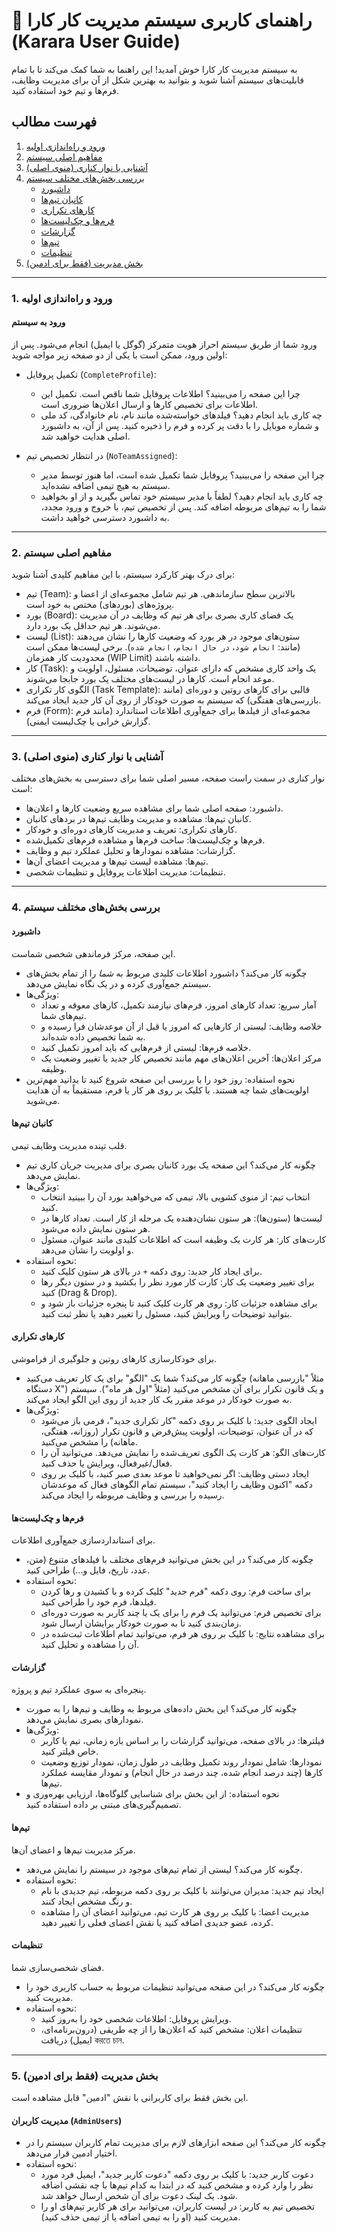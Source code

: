 📖 راهنمای کاربری سیستم مدیریت کار کارا (Karara User Guide)
===========================================================

به سیستم مدیریت کار کارا خوش آمدید! این راهنما به شما کمک می‌کند تا با تمام قابلیت‌های سیستم آشنا شوید و بتوانید به بهترین شکل از آن برای مدیریت وظایف، فرم‌ها و تیم خود استفاده کنید.

فهرست مطالب
-----------

1.  [ورود و راه‌اندازی اولیه](https://app.base44.com/apps/689da29bc576e49b6356c2b4/editor/preview/Boards#1-%D9%88%D8%B1%D9%88%D8%AF-%D9%88-%D8%B1%D8%A7%D9%87%D8%A7%D9%86%D8%AF%D8%A7%D8%B2%DB%8C-%D8%A7%D9%88%D9%84%DB%8C%D9%87)
2.  [مفاهیم اصلی سیستم](https://app.base44.com/apps/689da29bc576e49b6356c2b4/editor/preview/Boards#2-%D9%85%D9%81%D8%A7%D9%87%DB%8C%D9%85-%D8%A7%D8%B5%D9%84%DB%8C-%D8%B3%DB%8C%D8%B3%D8%AA%D9%85)
3.  [آشنایی با نوار کناری (منوی اصلی)](https://app.base44.com/apps/689da29bc576e49b6356c2b4/editor/preview/Boards#3-%D8%A2%D8%B4%D9%86%D8%A7%DB%8C%DB%8C-%D8%A8%D8%A7-%D9%86%D9%88%D8%A7%D8%B1-%DA%A9%D9%86%D8%A7%D8%B1%DB%8C-%D9%85%D9%86%D9%88%DB%8C-%D8%A7%D8%B5%D9%84%DB%8C)
4.  [بررسی بخش‌های مختلف سیستم](https://app.base44.com/apps/689da29bc576e49b6356c2b4/editor/preview/Boards#4-%D8%A8%D8%B1%D8%B1%D8%B3%DB%8C-%D8%A8%D8%AE%D8%B4%D9%87%D8%A7%DB%8C-%D9%85%D8%AE%D8%AA%D9%84%D9%81-%D8%B3%DB%8C%D8%B3%D8%AA%D9%85)
    -   [داشبورد](https://app.base44.com/apps/689da29bc576e49b6356c2b4/editor/preview/Boards#%D8%AF%D8%A7%D8%B4%D8%A8%D9%88%D8%B1%D8%AF)
    -   [کانبان تیم‌ها](https://app.base44.com/apps/689da29bc576e49b6356c2b4/editor/preview/Boards#%DA%A9%D8%A7%D9%86%D8%A8%D8%A7%D9%86-%D8%AA%DB%8C%D9%85%D9%87%D8%A7)
    -   [کارهای تکراری](https://app.base44.com/apps/689da29bc576e49b6356c2b4/editor/preview/Boards#%DA%A9%D8%A7%D8%B1%D9%87%D8%A7%DB%8C-%D8%AA%DA%A9%D8%B1%D8%A7%D8%B1%DB%8C)
    -   [فرم‌ها و چک‌لیست‌ها](https://app.base44.com/apps/689da29bc576e49b6356c2b4/editor/preview/Boards#%D9%81%D8%B1%D9%85%D9%87%D8%A7-%D9%88-%DA%86%DA%A9%D9%84%DB%8C%D8%B3%D8%AA%D9%87%D8%A7)
    -   [گزارشات](https://app.base44.com/apps/689da29bc576e49b6356c2b4/editor/preview/Boards#%DA%AF%D8%B2%D8%A7%D8%B1%D8%B4%D8%A7%D8%AA)
    -   [تیم‌ها](https://app.base44.com/apps/689da29bc576e49b6356c2b4/editor/preview/Boards#%D8%AA%DB%8C%D9%85%D9%87%D8%A7)
    -   [تنظیمات](https://app.base44.com/apps/689da29bc576e49b6356c2b4/editor/preview/Boards#%D8%AA%D9%86%D8%B8%DB%8C%D9%85%D8%A7%D8%AA)
5.  [بخش مدیریت (فقط برای ادمین)](https://app.base44.com/apps/689da29bc576e49b6356c2b4/editor/preview/Boards#5-%D8%A8%D8%AE%D8%B4-%D9%85%D8%AF%DB%8C%D8%B1%DB%8C%D8%AA-%D9%81%D9%82%D8%B7-%D8%A8%D8%B1%D8%A7%DB%8C-%D8%A7%D8%AF%D9%85%DB%8C%D9%86)

* * * * *

### 1\. ورود و راه‌اندازی اولیه

#### ورود به سیستم

ورود شما از طریق سیستم احراز هویت متمرکز (گوگل یا ایمیل) انجام می‌شود. پس از اولین ورود، ممکن است با یکی از دو صفحه زیر مواجه شوید:

-   تکمیل پروفایل (`CompleteProfile`):

    -   چرا این صفحه را می‌بینید؟ اطلاعات پروفایل شما ناقص است. تکمیل این اطلاعات برای تخصیص کارها و ارسال اعلان‌ها ضروری است.
    -   چه کاری باید انجام دهید؟ فیلدهای خواسته‌شده مانند نام، نام خانوادگی، کد ملی و شماره موبایل را با دقت پر کرده و فرم را ذخیره کنید. پس از آن، به داشبورد اصلی هدایت خواهید شد.
-   در انتظار تخصیص تیم (`NoTeamAssigned`):

    -   چرا این صفحه را می‌بینید؟ پروفایل شما تکمیل شده است، اما هنوز توسط مدیر سیستم به هیچ تیمی اضافه نشده‌اید.
    -   چه کاری باید انجام دهید؟ لطفاً با مدیر سیستم خود تماس بگیرید و از او بخواهید شما را به تیم‌های مربوطه اضافه کند. پس از تخصیص تیم، با خروج و ورود مجدد، به داشبورد دسترسی خواهید داشت.

* * * * *

### 2\. مفاهیم اصلی سیستم

برای درک بهتر کارکرد سیستم، با این مفاهیم کلیدی آشنا شوید:

-   تیم (Team): بالاترین سطح سازماندهی. هر تیم شامل مجموعه‌ای از اعضا و پروژه‌های (بوردهای) مختص به خود است.
-   بورد (Board): یک فضای کاری بصری برای هر تیم که وظایف در آن مدیریت می‌شوند. هر تیم حداقل یک بورد دارد.
-   لیست (List): ستون‌های موجود در هر بورد که وضعیت کارها را نشان می‌دهند (مانند: `انجام شود`، `در حال انجام`، `انجام شده`). برخی لیست‌ها ممکن است محدودیت کار همزمان (WIP Limit) داشته باشند.
-   کار (Task): یک واحد کاری مشخص که دارای عنوان، توضیحات، مسئول، اولویت و موعد انجام است. کارها در لیست‌های مختلف یک بورد جابجا می‌شوند.
-   الگوی کار تکراری (Task Template): قالبی برای کارهای روتین و دوره‌ای (مانند بازرسی‌های هفتگی) که سیستم به صورت خودکار از روی آن کار جدید ایجاد می‌کند.
-   فرم (Form): مجموعه‌ای از فیلدها برای جمع‌آوری اطلاعات استاندارد (مانند فرم گزارش خرابی یا چک‌لیست ایمنی).

* * * * *

### 3\. آشنایی با نوار کناری (منوی اصلی)

نوار کناری در سمت راست صفحه، مسیر اصلی شما برای دسترسی به بخش‌های مختلف است:

-   داشبورد: صفحه اصلی شما برای مشاهده سریع وضعیت کارها و اعلان‌ها.
-   کانبان تیم‌ها: مشاهده و مدیریت وظایف تیم‌ها در بردهای کانبان.
-   کارهای تکراری: تعریف و مدیریت کارهای دوره‌ای و خودکار.
-   فرم‌ها و چک‌لیست‌ها: ساخت فرم‌ها و مشاهده فرم‌های تکمیل‌شده.
-   گزارشات: مشاهده نمودارها و تحلیل عملکرد تیم و وظایف.
-   تیم‌ها: مشاهده لیست تیم‌ها و مدیریت اعضای آن‌ها.
-   تنظیمات: مدیریت اطلاعات پروفایل و تنظیمات شخصی.

* * * * *

### 4\. بررسی بخش‌های مختلف سیستم

#### داشبورد

این صفحه، مرکز فرماندهی شخصی شماست.

-   چگونه کار می‌کند؟ داشبورد اطلاعات کلیدی مربوط به *شما* را از تمام بخش‌های سیستم جمع‌آوری کرده و در یک نگاه نمایش می‌دهد.
-   ویژگی‌ها:
    -   آمار سریع: تعداد کارهای امروز، فرم‌های نیازمند تکمیل، کارهای معوقه و تعداد تیم‌های شما.
    -   خلاصه وظایف: لیستی از کارهایی که امروز یا قبل از آن موعدشان فرا رسیده و به شما تخصیص داده شده‌اند.
    -   خلاصه فرم‌ها: لیستی از فرم‌هایی که باید امروز تکمیل کنید.
    -   مرکز اعلان‌ها: آخرین اعلان‌های مهم مانند تخصیص کار جدید یا تغییر وضعیت یک وظیفه.
-   نحوه استفاده: روز خود را با بررسی این صفحه شروع کنید تا بدانید مهم‌ترین اولویت‌های شما چه هستند. با کلیک بر روی هر کار یا فرم، مستقیماً به آن هدایت می‌شوید.

#### کانبان تیم‌ها

قلب تپنده مدیریت وظایف تیمی.

-   چگونه کار می‌کند؟ این صفحه یک بورد کانبان بصری برای مدیریت جریان کاری تیم نمایش می‌دهد.
-   ویژگی‌ها:
    -   انتخاب تیم: از منوی کشویی بالا، تیمی که می‌خواهید بورد آن را ببینید انتخاب کنید.
    -   لیست‌ها (ستون‌ها): هر ستون نشان‌دهنده یک مرحله از کار است. تعداد کارها در هر ستون نمایش داده می‌شود.
    -   کارت‌های کار: هر کارت یک وظیفه است که اطلاعات کلیدی مانند عنوان، مسئول و اولویت را نشان می‌دهد.
-   نحوه استفاده:
    -   برای ایجاد کار جدید: روی دکمه `+` در بالای هر ستون کلیک کنید.
    -   برای تغییر وضعیت یک کار: کارت کار مورد نظر را بکشید و در ستون دیگر رها کنید (Drag & Drop).
    -   برای مشاهده جزئیات کار: روی هر کارت کلیک کنید تا پنجره جزئیات باز شود و بتوانید توضیحات را ویرایش کنید، مسئول را تغییر دهید یا نظر ثبت کنید.

#### کارهای تکراری

برای خودکارسازی کارهای روتین و جلوگیری از فراموشی.

-   چگونه کار می‌کند؟ شما یک "الگو" برای یک کار تعریف می‌کنید (مثلاً "بازرسی ماهانه دستگاه X") و یک قانون تکرار برای آن مشخص می‌کنید (مثلاً "اول هر ماه"). سیستم به صورت خودکار در موعد مقرر یک کار جدید از روی این الگو ایجاد می‌کند.
-   ویژگی‌ها:
    -   ایجاد الگوی جدید: با کلیک بر روی دکمه "کار تکراری جدید"، فرمی باز می‌شود که در آن عنوان، توضیحات، اولویت پیش‌فرض و قانون تکرار (روزانه، هفتگی، ماهانه) را مشخص می‌کنید.
    -   کارت‌های الگو: هر کارت یک الگوی تعریف‌شده را نمایش می‌دهد. می‌توانید آن را فعال/غیرفعال، ویرایش یا حذف کنید.
    -   ایجاد دستی وظایف: اگر نمی‌خواهید تا موعد بعدی صبر کنید، با کلیک بر روی دکمه "اکنون وظایف را ایجاد کنید"، سیستم تمام الگوهای فعال که موعدشان رسیده را بررسی و وظایف مربوطه را ایجاد می‌کند.

#### فرم‌ها و چک‌لیست‌ها

برای استانداردسازی جمع‌آوری اطلاعات.

-   چگونه کار می‌کند؟ در این بخش می‌توانید فرم‌های مختلف با فیلدهای متنوع (متن، عدد، تاریخ، فایل و...) طراحی کنید.
-   نحوه استفاده:
    -   برای ساخت فرم: روی دکمه "فرم جدید" کلیک کرده و با کشیدن و رها کردن فیلدها، فرم خود را طراحی کنید.
    -   برای تخصیص فرم: می‌توانید یک فرم را برای یک یا چند کاربر به صورت دوره‌ای زمان‌بندی کنید تا به صورت خودکار برایشان ارسال شود.
    -   برای مشاهده نتایج: با کلیک بر روی هر فرم، می‌توانید تمام اطلاعات ثبت‌شده در آن را مشاهده و تحلیل کنید.

#### گزارشات

پنجره‌ای به سوی عملکرد تیم و پروژه.

-   چگونه کار می‌کند؟ این بخش داده‌های مربوط به وظایف و تیم‌ها را به صورت نمودارهای بصری نمایش می‌دهد.
-   ویژگی‌ها:
    -   فیلترها: در بالای صفحه، می‌توانید گزارشات را بر اساس بازه زمانی، تیم یا کاربر خاص فیلتر کنید.
    -   نمودارها: شامل نمودار روند تکمیل وظایف در طول زمان، نمودار توزیع وضعیت کارها (چند درصد انجام شده، چند درصد در حال انجام) و نمودار مقایسه عملکرد تیم‌ها.
-   نحوه استفاده: از این بخش برای شناسایی گلوگاه‌ها، ارزیابی بهره‌وری و تصمیم‌گیری‌های مبتنی بر داده استفاده کنید.

#### تیم‌ها

مرکز مدیریت تیم‌ها و اعضای آن‌ها.

-   چگونه کار می‌کند؟ لیستی از تمام تیم‌های موجود در سیستم را نمایش می‌دهد.
-   نحوه استفاده:
    -   ایجاد تیم جدید: مدیران می‌توانند با کلیک بر روی دکمه مربوطه، تیم جدیدی با نام و رنگ مشخص ایجاد کنند.
    -   مدیریت اعضا: با کلیک بر روی هر کارت تیم، می‌توانید اعضای آن را مشاهده کرده، عضو جدیدی اضافه کنید یا نقش اعضای فعلی را تغییر دهید.

#### تنظیمات

فضای شخصی‌سازی شما.

-   چگونه کار می‌کند؟ در این صفحه می‌توانید تنظیمات مربوط به حساب کاربری خود را مدیریت کنید.
-   نحوه استفاده:
    -   ویرایش پروفایل: اطلاعات شخصی خود را به‌روز کنید.
    -   تنظیمات اعلان: مشخص کنید که اعلان‌ها را از چه طریقی (درون‌برنامه‌ای، ایمیل) دریافت করতে চান.

* * * * *

### 5\. بخش مدیریت (فقط برای ادمین)

این بخش فقط برای کاربرانی با نقش "ادمین" قابل مشاهده است.

#### مدیریت کاربران (`AdminUsers`)

-   چگونه کار می‌کند؟ این صفحه ابزارهای لازم برای مدیریت تمام کاربران سیستم را در اختیار ادمین قرار می‌دهد.
-   نحوه استفاده:
    -   دعوت کاربر جدید: با کلیک بر روی دکمه "دعوت کاربر جدید"، ایمیل فرد مورد نظر را وارد کرده و مشخص کنید که در ابتدا به کدام تیم‌ها با چه نقشی اضافه شود. یک لینک دعوت برای آن شخص ارسال خواهد شد.
    -   تخصیص تیم به کاربر: در لیست کاربران، می‌توانید برای هر کاربر تیم‌های او را مدیریت کنید (او را به تیمی اضافه یا از تیمی حذف کنید).
